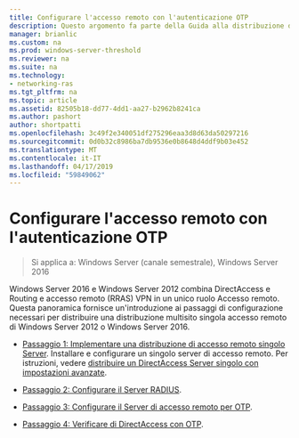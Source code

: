 ```yaml
---
title: Configurare l'accesso remoto con l'autenticazione OTP
description: Questo argomento fa parte della Guida alla distribuzione di accesso remoto con autenticazione OTP in Windows Server 2016.
manager: brianlic
ms.custom: na
ms.prod: windows-server-threshold
ms.reviewer: na
ms.suite: na
ms.technology:
- networking-ras
ms.tgt_pltfrm: na
ms.topic: article
ms.assetid: 82505b18-dd77-4dd1-aa27-b2962b8241ca
ms.author: pashort
author: shortpatti
ms.openlocfilehash: 3c49f2e340051df275296eaa3d8d63da50297216
ms.sourcegitcommit: 0d0b32c8986ba7db9536e0b8648d4ddf9b03e452
ms.translationtype: MT
ms.contentlocale: it-IT
ms.lasthandoff: 04/17/2019
ms.locfileid: "59849062"
---
```

# <a name="configure-remote-access-with-otp-authentication"></a>Configurare l'accesso remoto con l'autenticazione OTP

>Si applica a: Windows Server (canale semestrale), Windows Server 2016

 Windows Server 2016 e Windows Server 2012 combina DirectAccess e Routing e accesso remoto (RRAS) VPN in un unico ruolo Accesso remoto. Questa panoramica fornisce un'introduzione ai passaggi di configurazione necessari per distribuire una distribuzione multisito singola accesso remoto di Windows Server 2012 o Windows Server 2016.  


- [Passaggio 1: Implementare una distribuzione di accesso remoto singolo Server](../../multisite/configure/Step-1-Implement-a-Single-Server-Remote-Access-Deployment.md). Installare e configurare un singolo server di accesso remoto. Per istruzioni, vedere [distribuire un DirectAccess Server singolo con impostazioni avanzate](https://technet.microsoft.com/windows-server-docs/networking/remote-access/directaccess/single-server-advanced/deploy-a-single-directaccess-server-with-advanced-settings).

- [Passaggio 2: Configurare il Server RADIUS](Step-2-Configure-the-RADIUS-Server.md).

- [Passaggio 3: Configurare il Server di accesso remoto per OTP](Step-3-Configure-the-Remote-Access-Server-for-OTP.md).

- [Passaggio 4: Verificare di DirectAccess con OTP](Step-4-Verify-DirectAccess-with-OTP.md).
  


